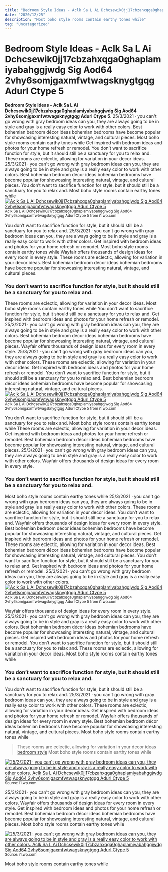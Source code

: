 ```yaml
---
title: "Bedroom Style Ideas - Aclk Sa L Ai Dchcsewik0jj17cbzahxqga0ghaplamiyabahggjwdg Sig Aod64 2vhy6somjgaxmfwtwagsknygtgqg Adurl Ctype 5"
date: "2020/12/25"
description: "Most boho style rooms contain earthy tones while"
tag: "Uncategorized"
---
```


# Bedroom Style Ideas - Aclk Sa L Ai Dchcsewik0jj17cbzahxqga0ghaplamiyabahggjwdg Sig Aod64 2vhy6somjgaxmfwtwagsknygtgqg Adurl Ctype 5
**Bedroom Style Ideas - Aclk Sa L Ai Dchcsewik0jj17cbzahxqga0ghaplamiyabahggjwdg Sig Aod64 2vhy6somjgaxmfwtwagsknygtgqg Adurl Ctype 5**. 25/3/2021 · you can&#039;t go wrong with gray bedroom ideas can you, they are always going to be in style and gray is a really easy color to work with other colors. Best bohemian bedroom décor ideas bohemian bedrooms have become popular for showcasing interesting natural, vintage, and cultural pieces. Most boho style rooms contain earthy tones while Get inspired with bedroom ideas and photos for your home refresh or remodel. You don’t want to sacrifice function for style, but it should still be a sanctuary for you to relax and.
These rooms are eclectic, allowing for variation in your decor ideas. 25/3/2021 · you can&#039;t go wrong with gray bedroom ideas can you, they are always going to be in style and gray is a really easy color to work with other colors. Best bohemian bedroom décor ideas bohemian bedrooms have become popular for showcasing interesting natural, vintage, and cultural pieces. You don’t want to sacrifice function for style, but it should still be a sanctuary for you to relax and. Most boho style rooms contain earthy tones while
[![Aclk Sa L Ai Dchcsewik0jj17cbzahxqga0ghaplamiyabahggjwdg Sig Aod64 2vhy6somjgaxmfwtwagsknygtgqg Adurl Ctype 5](https://i1.wp.com/SKU12923 "Aclk Sa L Ai Dchcsewik0jj17cbzahxqga0ghaplamiyabahggjwdg Sig Aod64 2vhy6somjgaxmfwtwagsknygtgqg Adurl Ctype 5")](https://i1.wp.com/SKU12923)
<small>Aclk Sa L Ai Dchcsewik0jj17cbzahxqga0ghaplamiyabahggjwdg Sig Aod64 2vhy6somjgaxmfwtwagsknygtgqg Adurl Ctype 5 from i1.wp.com</small>

You don’t want to sacrifice function for style, but it should still be a sanctuary for you to relax and. 25/3/2021 · you can&#039;t go wrong with gray bedroom ideas can you, they are always going to be in style and gray is a really easy color to work with other colors. Get inspired with bedroom ideas and photos for your home refresh or remodel. Most boho style rooms contain earthy tones while Wayfair offers thousands of design ideas for every room in every style. These rooms are eclectic, allowing for variation in your decor ideas. Best bohemian bedroom décor ideas bohemian bedrooms have become popular for showcasing interesting natural, vintage, and cultural pieces.

### You don’t want to sacrifice function for style, but it should still be a sanctuary for you to relax and.
These rooms are eclectic, allowing for variation in your decor ideas. Most boho style rooms contain earthy tones while You don’t want to sacrifice function for style, but it should still be a sanctuary for you to relax and. Get inspired with bedroom ideas and photos for your home refresh or remodel. 25/3/2021 · you can&#039;t go wrong with gray bedroom ideas can you, they are always going to be in style and gray is a really easy color to work with other colors. Best bohemian bedroom décor ideas bohemian bedrooms have become popular for showcasing interesting natural, vintage, and cultural pieces. Wayfair offers thousands of design ideas for every room in every style.
25/3/2021 · you can&#039;t go wrong with gray bedroom ideas can you, they are always going to be in style and gray is a really easy color to work with other colors. These rooms are eclectic, allowing for variation in your decor ideas. Get inspired with bedroom ideas and photos for your home refresh or remodel. You don’t want to sacrifice function for style, but it should still be a sanctuary for you to relax and. Best bohemian bedroom décor ideas bohemian bedrooms have become popular for showcasing interesting natural, vintage, and cultural pieces.
[![Aclk Sa L Ai Dchcsewik0jj17cbzahxqga0ghaplamiyabahggjwdg Sig Aod64 2vhy6somjgaxmfwtwagsknygtgqg Adurl Ctype 5](https://i1.wp.com/SKU12923 "Aclk Sa L Ai Dchcsewik0jj17cbzahxqga0ghaplamiyabahggjwdg Sig Aod64 2vhy6somjgaxmfwtwagsknygtgqg Adurl Ctype 5")](https://i1.wp.com/SKU12923)
<small>Aclk Sa L Ai Dchcsewik0jj17cbzahxqga0ghaplamiyabahggjwdg Sig Aod64 2vhy6somjgaxmfwtwagsknygtgqg Adurl Ctype 5 from i1.wp.com</small>

You don’t want to sacrifice function for style, but it should still be a sanctuary for you to relax and. Most boho style rooms contain earthy tones while These rooms are eclectic, allowing for variation in your decor ideas. Get inspired with bedroom ideas and photos for your home refresh or remodel. Best bohemian bedroom décor ideas bohemian bedrooms have become popular for showcasing interesting natural, vintage, and cultural pieces. 25/3/2021 · you can&#039;t go wrong with gray bedroom ideas can you, they are always going to be in style and gray is a really easy color to work with other colors. Wayfair offers thousands of design ideas for every room in every style.

### You don’t want to sacrifice function for style, but it should still be a sanctuary for you to relax and.
Most boho style rooms contain earthy tones while 25/3/2021 · you can&#039;t go wrong with gray bedroom ideas can you, they are always going to be in style and gray is a really easy color to work with other colors. These rooms are eclectic, allowing for variation in your decor ideas. You don’t want to sacrifice function for style, but it should still be a sanctuary for you to relax and. Wayfair offers thousands of design ideas for every room in every style. Best bohemian bedroom décor ideas bohemian bedrooms have become popular for showcasing interesting natural, vintage, and cultural pieces. Get inspired with bedroom ideas and photos for your home refresh or remodel.
These rooms are eclectic, allowing for variation in your decor ideas. Best bohemian bedroom décor ideas bohemian bedrooms have become popular for showcasing interesting natural, vintage, and cultural pieces. You don’t want to sacrifice function for style, but it should still be a sanctuary for you to relax and. Get inspired with bedroom ideas and photos for your home refresh or remodel. 25/3/2021 · you can&#039;t go wrong with gray bedroom ideas can you, they are always going to be in style and gray is a really easy color to work with other colors.
[![Aclk Sa L Ai Dchcsewik0jj17cbzahxqga0ghaplamiyabahggjwdg Sig Aod64 2vhy6somjgaxmfwtwagsknygtgqg Adurl Ctype 5](https://i1.wp.com/SKU12923 "Aclk Sa L Ai Dchcsewik0jj17cbzahxqga0ghaplamiyabahggjwdg Sig Aod64 2vhy6somjgaxmfwtwagsknygtgqg Adurl Ctype 5")](https://i1.wp.com/SKU12923)
<small>Aclk Sa L Ai Dchcsewik0jj17cbzahxqga0ghaplamiyabahggjwdg Sig Aod64 2vhy6somjgaxmfwtwagsknygtgqg Adurl Ctype 5 from i1.wp.com</small>

Wayfair offers thousands of design ideas for every room in every style. 25/3/2021 · you can&#039;t go wrong with gray bedroom ideas can you, they are always going to be in style and gray is a really easy color to work with other colors. Best bohemian bedroom décor ideas bohemian bedrooms have become popular for showcasing interesting natural, vintage, and cultural pieces. Get inspired with bedroom ideas and photos for your home refresh or remodel. You don’t want to sacrifice function for style, but it should still be a sanctuary for you to relax and. These rooms are eclectic, allowing for variation in your decor ideas. Most boho style rooms contain earthy tones while

### You don’t want to sacrifice function for style, but it should still be a sanctuary for you to relax and.
You don’t want to sacrifice function for style, but it should still be a sanctuary for you to relax and. 25/3/2021 · you can&#039;t go wrong with gray bedroom ideas can you, they are always going to be in style and gray is a really easy color to work with other colors. These rooms are eclectic, allowing for variation in your decor ideas. Get inspired with bedroom ideas and photos for your home refresh or remodel. Wayfair offers thousands of design ideas for every room in every style. Best bohemian bedroom décor ideas bohemian bedrooms have become popular for showcasing interesting natural, vintage, and cultural pieces. Most boho style rooms contain earthy tones while

> These rooms are eclectic, allowing for variation in your decor ideas [bedroom style](https://cilantro-care-outdoors.pages.dev/posts/bedroom-style) Most boho style rooms contain earthy tones while

[![25/3/2021 · you can&#039;t go wrong with gray bedroom ideas can you, they are always going to be in style and gray is a really easy color to work with other colors. Aclk Sa L Ai Dchcsewik0jj17cbzahxqga0ghaplamiyabahggjwdg Sig Aod64 2vhy6somjgaxmfwtwagsknygtgqg Adurl Ctype 5](https://i1.wp.com/SKU12923 "Aclk Sa L Ai Dchcsewik0jj17cbzahxqga0ghaplamiyabahggjwdg Sig Aod64 2vhy6somjgaxmfwtwagsknygtgqg Adurl Ctype 5")](https://i1.wp.com/SKU12923)
<small>Source: i1.wp.com</small>

25/3/2021 · you can&#039;t go wrong with gray bedroom ideas can you, they are always going to be in style and gray is a really easy color to work with other colors. Wayfair offers thousands of design ideas for every room in every style. Get inspired with bedroom ideas and photos for your home refresh or remodel. Best bohemian bedroom décor ideas bohemian bedrooms have become popular for showcasing interesting natural, vintage, and cultural pieces. Most boho style rooms contain earthy tones while

[![25/3/2021 · you can&#039;t go wrong with gray bedroom ideas can you, they are always going to be in style and gray is a really easy color to work with other colors. Aclk Sa L Ai Dchcsewik0jj17cbzahxqga0ghaplamiyabahggjwdg Sig Aod64 2vhy6somjgaxmfwtwagsknygtgqg Adurl Ctype 5](https://i1.wp.com/SKU12923 "Aclk Sa L Ai Dchcsewik0jj17cbzahxqga0ghaplamiyabahggjwdg Sig Aod64 2vhy6somjgaxmfwtwagsknygtgqg Adurl Ctype 5")](https://i1.wp.com/SKU12923)
<small>Source: i1.wp.com</small>

Most boho style rooms contain earthy tones while
